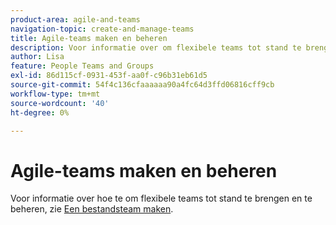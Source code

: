 ```yaml
---
product-area: agile-and-teams
navigation-topic: create-and-manage-teams
title: Agile-teams maken en beheren
description: Voor informatie over om flexibele teams tot stand te brengen en te beheren, zie een flexibel team creëren.
author: Lisa
feature: People Teams and Groups
exl-id: 86d115cf-0931-453f-aa0f-c96b31eb61d5
source-git-commit: 54f4c136cfaaaaaa90a4fc64d3ffd06816cff9cb
workflow-type: tm+mt
source-wordcount: '40'
ht-degree: 0%

---
```


# Agile-teams maken en beheren

Voor informatie over hoe te om flexibele teams tot stand te brengen en te beheren, zie [Een bestandsteam maken](../../agile/get-started-with-agile-in-workfront/create-an-agile-team.md).
